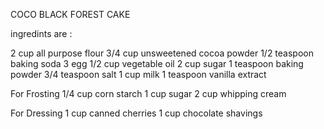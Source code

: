 COCO BLACK FOREST CAKE 


ingredints are :

2 cup all purpose flour
3/4 cup unsweetened cocoa powder
1/2 teaspoon baking soda
3 egg
1/2 cup vegetable oil
2 cup sugar
1 teaspoon baking powder
3/4 teaspoon salt
1 cup milk
1 teaspoon vanilla extract

For Frosting
1/4 cup corn starch
1 cup sugar
2 cup whipping cream

For Dressing
1 cup canned cherries
1 cup chocolate shavings